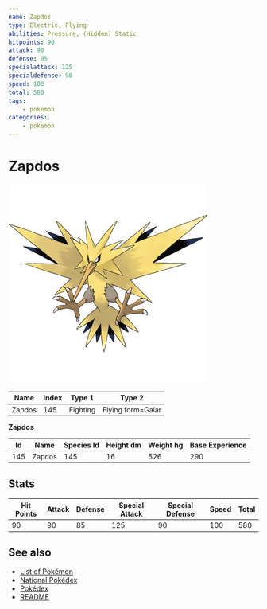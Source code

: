 ```yaml
---
name: Zapdos
type: Electric, Flying
abilities: Pressure, (Hidden) Static
hitpoints: 90
attack: 90
defense: 85
specialattack: 125
specialdefense: 90
speed: 100
total: 580
tags:
    - pokemon
categories:
    - pokemon
---
```


# Zapdos


![Zapdos](images/145.png)

| **Name** | **Index** | **Type 1** | **Type 2** |
|----|----|----|----|
| Zapdos | 145 | Fighting | Flying form=Galar  |

**Zapdos** 




| **Id** | **Name** | **Species Id** | **Height dm** | **Weight hg** | **Base Experience** |
|--------|----------|----------------|------------|------------|---------------------|
| 145 | Zapdos | 145 | 16 | 526 | 290 |



## Stats

| **Hit Points** | **Attack** | **Defense** | **Special Attack** | **Special Defense** | **Speed** | **Total** |
|----------------|------------|-------------|--------------------|---------------------|-----------|-----------|
| 90 | 90 | 85 | 125 | 90 | 100 | 580 |

## See also

- [List of Pokémon](../pokemon.md)
- [National Pokédex](../national_pokedex.md)
- [Pokédex](../pokedex.md)
- [README](../README.md)
